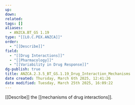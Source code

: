 ```yaml
---
up: 
down: 
related: 
tags: []
aliases:
  - ANZCA.BT_GS 1.19
type: "[[LO.C.PEX.ANZCA]]"
order:
  - "[[Describe]]"
field:
  - "[[Drug Interactions]]"
  - "[[Pharmacology]]"
  - "[[Variability in Drug Response]]"
dg-publish: true
title: ANZCA.2.3.5_BT_GS.1.19_Drug_Interaction_Mechanisms
date created: Thursday, March 6th 2025, 12:41:26
date modified: Tuesday, March 25th 2025, 16:09:22
---
```


[[Describe]] the [[mechanisms of drug interactions]].
